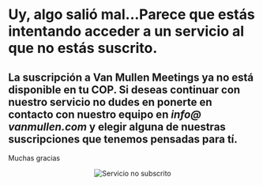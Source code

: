 # Uy, algo salió mal...Parece que estás intentando acceder a un servicio al que no estás suscrito.
## La suscripción a Van Mullen Meetings ya no está disponible en tu COP. Si deseas continuar con nuestro servicio no dudes en ponerte en contacto con nuestro equipo en ***info@ vanmullen.com*** y elegir alguna de nuestras suscripciones que tenemos pensadas para tí.
Muchas gracias


<p style="text-align:center"><img src="https://user-images.githubusercontent.com/63341181/94998546-c3123500-05b2-11eb-8e48-9c9c525a3a73.png" alt="Servicio no subscrito"></p>
